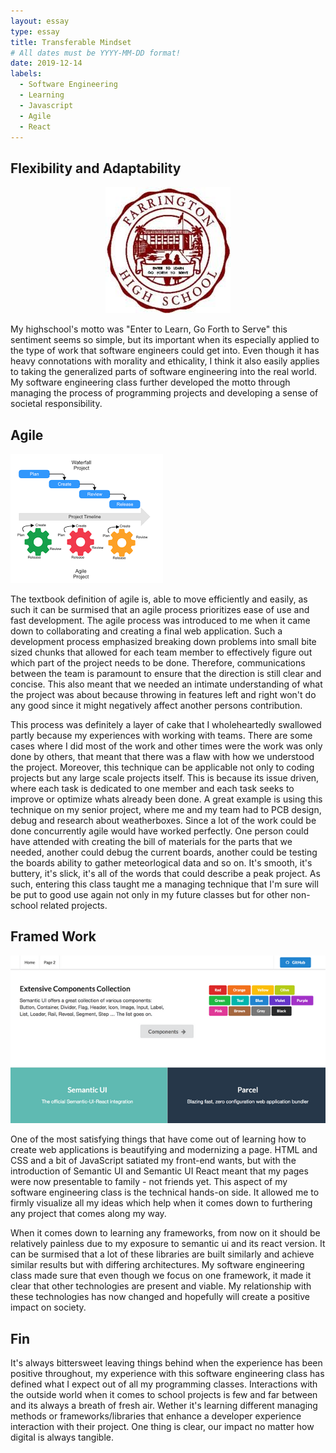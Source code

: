 ```yaml
---
layout: essay
type: essay
title: Transferable Mindset
# All dates must be YYYY-MM-DD format!
date: 2019-12-14
labels:
  - Software Engineering
  - Learning
  - Javascript
  - Agile
  - React
---
```



## Flexibility and Adaptability

<center><img class="ui small spaced image" src="../images/fhsimage.jpeg"></center>

My highschool's motto was "Enter to Learn, Go Forth to Serve" this sentiment seems so simple, but its important when its 
especially applied to the type of work that software engineers could get into. Even though it has heavy connotations with morality and ethicality, I think it also easily applies to taking the generalized parts of software engineering into the real world. My software engineering class further developed the motto through managing the process of programming projects and developing a sense of societal responsibility.  

## Agile 

<img class="ui large spaced image" src="../images/agileimage.png">

The textbook definition of agile is, able to move efficiently and easily, as such it can be surmised that an agile process
prioritizes ease of use and fast development. The agile process was introduced to me when it came down to collaborating and
creating a final web application. Such a development process emphasized breaking down problems into small bite sized chunks
that allowed for each team member to effectively figure out which part of the project needs to be done. Therefore, communications between the team is paramount to ensure that the direction is still clear and concise. This also meant that we needed an intimate understanding of what the project was about because throwing in features left and right won't do any good since it might negatively affect another persons contribution. 

This process was definitely a layer of cake that I wholeheartedly swallowed partly because my experiences with working with teams. There are some cases where I did most of the work and other times were the work was only done by others, that meant that there was a flaw with how we understood the project. Moreover, this technique can be applicable not only to coding projects but any large scale projects itself. This is because its issue driven, where each task is dedicated to one member and each task seeks to improve or optimize whats already been done. A great example is using this technique on my senior project, where me and my team had to PCB design, debug and research about weatherboxes. Since a lot of the work could be done concurrently agile would have worked perfectly. One person could have attended with creating the bill of materials for the parts that we needed, another could debug the current boards, another could be testing the boards ability to gather meteorlogical data and so on. It's smooth, it's buttery, it's slick, it's all of the words that could describe a peak project. As such, entering this class taught me a managing technique that I'm sure will be put to good use again not only in my future classes but for other non-school related projects.

## Framed Work

<img class="ui medium spaced image" src="../images/semanticuireact.png">

One of the most satisfying things that have come out of learning how to create web applications is beautifying and modernizing
a page. HTML and CSS and a bit of JavaScript satiated my front-end wants, but with the introduction of Semantic UI and Semantic UI React meant that my pages were now presentable to family - not friends yet. This aspect of my software engineering class is the technical hands-on side. It allowed me to firmly visualize all my ideas which help when it comes down to furthering any project that comes along my way. 

When it comes down to learning any frameworks, from now on it should be relatively painless due to my exposure to semantic ui and its react version. It can be surmised that a lot of these libraries are built similarly and achieve similar results but with differing architectures. My software engineering class made sure that even though we focus on one framework, it made it clear that other technologies are present and viable. My relationship with these technologies has now changed and hopefully will create a positive impact on society. 

## Fin

It's always bittersweet leaving things behind when the experience has been positive throughout, my experience with this software engineering class has defined what I expect out of all my programming classes. Interactions with the outside world when it comes to school projects is few and far between and its always a breath of fresh air. Wether it's learning different managing methods or frameworks/libraries that enhance a developer experience interaction with their project. One thing is clear, our impact no matter how digital is always tangible. 
